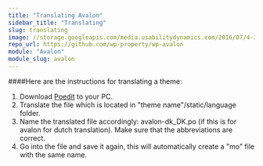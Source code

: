 ```yaml
---
title: "Translating Avalon"
sidebar_title: "Translating"
slug: translating
image: //storage.googleapis.com/media.usabilitydynamics.com/2016/07/4-300x300.png
repo_url: https://github.com/wp-property/wp-avalon
module: "Avalon"
module_slug: avalon
---
```


####Here are the instructions for translating a theme:

1. Download [Poedit](https://poedit.net/) to your PC. 
2. Translate the file which is located in "theme name"/static/language folder. 
3. Name the translated file accordingly: avalon-dk_DK.po  (if this is for avalon for dutch translation). Make sure that the abbreviations are correct.
4. Go into the file and save it again, this will automatically create a "mo" file with the same name.

